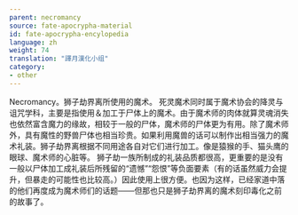```yaml
---
parent: necromancy
source: fate-apocrypha-material
id: fate-apocrypha-encylopedia
language: zh
weight: 74
translation: "譯月漢化小组"
category:
- other
---
```


Necromancy。狮子劫界离所使用的魔术。
死灵魔术同时属于魔术协会的降灵与诅咒学科，主要是指使用＆加工于尸体上的魔术。由于魔术师的肉体就算灵魂消失也依然富含魔力的缘故，相较于一般的尸体，魔术师的尸体更为有用。除了魔术师外，具有魔性的野兽尸体也相当珍贵。如果利用魔兽的话可以制作出相当强力的魔术礼装。狮子劫界离根据不同用途各自对它们进行加工。像是猿猴的手、猫头鹰的眼球、魔术师的心脏等。
狮子劫一族所制成的礼装品质都很高，更重要的是没有一般以尸体加工成礼装后所残留的“遗憾”“怨恨”等负面要素（有的话虽然威力会提升，但暴走的可能性也比较高。）因此使用上很方便。也因为这样，已经家道中落的他们再度成为魔术师们的话题───但那也只是狮子劫界离的魔术刻印毒化之前的故事了。
